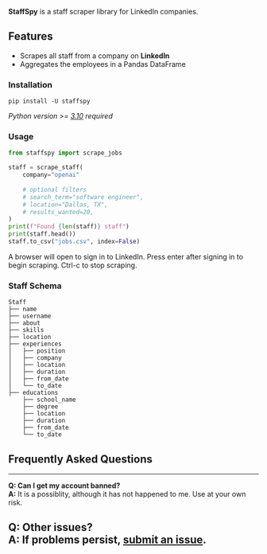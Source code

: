 **StaffSpy** is a staff scraper library for LinkedIn companies.

## Features

- Scrapes all staff from a company on **LinkedIn**
- Aggregates the employees in a Pandas DataFrame

### Installation

```
pip install -U staffspy
```

_Python version >= [3.10](https://www.python.org/downloads/release/python-3100/) required_


### Usage

```python
from staffspy import scrape_jobs

staff = scrape_staff(
    company="openai" 
    
    # optional filters
    # search_term="software engineer",
    # location="Dallas, TX",
    # results_wanted=20,
)
print(f"Found {len(staff)} staff")
print(staff.head())
staff.to_csv("jobs.csv", index=False)
```
A browser will open to sign in to LinkedIn. Press enter after signing in to begin scraping. Ctrl-c to stop scraping.

### Staff Schema

```plaintext
Staff
├── name
├── username
├── about
├── skills
├── location
├── experiences
│   ├── position
│   ├── company
│   ├── location
│   ├── duration
│   ├── from_date
│   └── to_date
├── educations
    ├── school_name
    ├── degree
    ├── location
    ├── duration
    ├── from_date
    └── to_date
```


## Frequently Asked Questions

---

**Q: Can I get my account banned?**  
**A:** It is a possiblity, although it has not happened to me. Use at your own risk.

**Q: Other issues?**  
**A:** If problems
persist, [submit an issue](https://github.com/cullenwatson/StaffSpy/issues).
---
